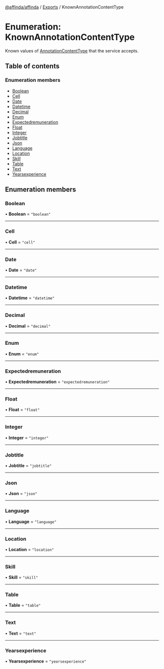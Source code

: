 [@affinda/affinda](../README.md) / [Exports](../modules.md) / KnownAnnotationContentType

# Enumeration: KnownAnnotationContentType

Known values of [AnnotationContentType](../modules.md#annotationcontenttype) that the service accepts.

## Table of contents

### Enumeration members

- [Boolean](KnownAnnotationContentType.md#boolean)
- [Cell](KnownAnnotationContentType.md#cell)
- [Date](KnownAnnotationContentType.md#date)
- [Datetime](KnownAnnotationContentType.md#datetime)
- [Decimal](KnownAnnotationContentType.md#decimal)
- [Enum](KnownAnnotationContentType.md#enum)
- [Expectedremuneration](KnownAnnotationContentType.md#expectedremuneration)
- [Float](KnownAnnotationContentType.md#float)
- [Integer](KnownAnnotationContentType.md#integer)
- [Jobtitle](KnownAnnotationContentType.md#jobtitle)
- [Json](KnownAnnotationContentType.md#json)
- [Language](KnownAnnotationContentType.md#language)
- [Location](KnownAnnotationContentType.md#location)
- [Skill](KnownAnnotationContentType.md#skill)
- [Table](KnownAnnotationContentType.md#table)
- [Text](KnownAnnotationContentType.md#text)
- [Yearsexperience](KnownAnnotationContentType.md#yearsexperience)

## Enumeration members

### Boolean

• **Boolean** = `"boolean"`

___

### Cell

• **Cell** = `"cell"`

___

### Date

• **Date** = `"date"`

___

### Datetime

• **Datetime** = `"datetime"`

___

### Decimal

• **Decimal** = `"decimal"`

___

### Enum

• **Enum** = `"enum"`

___

### Expectedremuneration

• **Expectedremuneration** = `"expectedremuneration"`

___

### Float

• **Float** = `"float"`

___

### Integer

• **Integer** = `"integer"`

___

### Jobtitle

• **Jobtitle** = `"jobtitle"`

___

### Json

• **Json** = `"json"`

___

### Language

• **Language** = `"language"`

___

### Location

• **Location** = `"location"`

___

### Skill

• **Skill** = `"skill"`

___

### Table

• **Table** = `"table"`

___

### Text

• **Text** = `"text"`

___

### Yearsexperience

• **Yearsexperience** = `"yearsexperience"`
